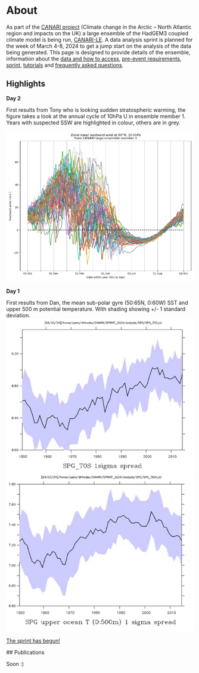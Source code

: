 # About 

As part of the [CANARI project](https://canari.ac.uk/) (Climate change in the Arctic – North Atlantic region and impacts on the UK) a large ensemble of the HadGEM3 coupled climate model is being run, [CANARI-LE](https://canari.ac.uk/resources_new/tools/).  A data analysis sprint is planned for the week of March 4-8, 2024 to get a jump start on the analysis of the data being generated.  This page is designed to provide details of the ensemble, information about the [data and how to access](data.md), [pre-event requirements](setup.md), [sprint](sprint.md), [tutorials](tutorials.md) and [frequently asked questions](FAQ.md).  

## Highlights

**Day 2**

First results from Tony who is looking sudden stratospheric warming, the figure takes a look at the annual cycle of 10hPa U in ensemble member 1.  Years with suspected SSW are highlighted in colour, others are in grey.

![10 hPa U](assets/Tony_u_60N_10hPa_CANARI_LE_member_01.png)

**Day 1**

First results from Dan, the mean sub-polar gyre (50:65N, 0:60W) SST and upper 500 m potential temperature.  With shading showing +/- 1 standard deviation.
![Sea Surface Temperature](assets/dan_spg_sst.png)
![Upper 500 m](assets/dan_spg_upper500temp.png)

[The sprint has begun!](https://canari.ac.uk/2024/03/04/canari-scientists-begin-analysis-of-the-hadgem3-large-ensemble/)

## Publications

Soon :)

